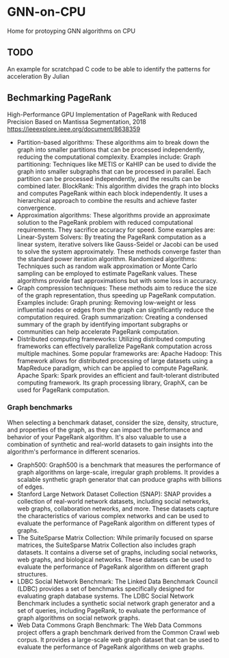 # GNN-on-CPU
Home for protoyping GNN algorithms on CPU



## TODO
An example for scratchpad C code to be able to identify the patterns for acceleration By Julian




## Bechmarking PageRank

High-Performance GPU Implementation of PageRank with Reduced Precision Based on Mantissa Segmentation, 2018
https://ieeexplore.ieee.org/document/8638359


* Partition-based algorithms: These algorithms aim to break down the graph into smaller partitions that can be processed independently, reducing the computational complexity. Examples include:
Graph partitioning: Techniques like METIS or KaHIP can be used to divide the graph into smaller subgraphs that can be processed in parallel. Each partition can be processed independently, and the results can be combined later.
BlockRank: This algorithm divides the graph into blocks and computes PageRank within each block independently. It uses a hierarchical approach to combine the results and achieve faster convergence.
* Approximation algorithms: These algorithms provide an approximate solution to the PageRank problem with reduced computational requirements. They sacrifice accuracy for speed. Some examples are:
Linear-System Solvers: By treating the PageRank computation as a linear system, iterative solvers like Gauss-Seidel or Jacobi can be used to solve the system approximately. These methods converge faster than the standard power iteration algorithm.
Randomized algorithms: Techniques such as random walk approximation or Monte Carlo sampling can be employed to estimate PageRank values. These algorithms provide fast approximations but with some loss in accuracy.
* Graph compression techniques: These methods aim to reduce the size of the graph representation, thus speeding up PageRank computation. Examples include:
Graph pruning: Removing low-weight or less influential nodes or edges from the graph can significantly reduce the computation required.
Graph summarization: Creating a condensed summary of the graph by identifying important subgraphs or communities can help accelerate PageRank computation.
* Distributed computing frameworks: Utilizing distributed computing frameworks can effectively parallelize PageRank computation across multiple machines. Some popular frameworks are:
Apache Hadoop: This framework allows for distributed processing of large datasets using a MapReduce paradigm, which can be applied to compute PageRank.
Apache Spark: Spark provides an efficient and fault-tolerant distributed computing framework. Its graph processing library, GraphX, can be used for PageRank computation.

### Graph benchmarks 

When selecting a benchmark dataset, consider the size, density, structure, and properties of the graph, as they can impact the performance and behavior of your PageRank algorithm. It's also valuable to use a combination of synthetic and real-world datasets to gain insights into the algorithm's performance in different scenarios.

* Graph500: Graph500 is a benchmark that measures the performance of graph algorithms on large-scale, irregular graph problems. It provides a scalable synthetic graph generator that can produce graphs with billions of edges.
* Stanford Large Network Dataset Collection (SNAP): SNAP provides a collection of real-world network datasets, including social networks, web graphs, collaboration networks, and more. These datasets capture the characteristics of various complex networks and can be used to evaluate the performance of PageRank algorithm on different types of graphs.
* The SuiteSparse Matrix Collection: While primarily focused on sparse matrices, the SuiteSparse Matrix Collection also includes graph datasets. It contains a diverse set of graphs, including social networks, web graphs, and biological networks. These datasets can be used to evaluate the performance of PageRank algorithm on different graph structures.
* LDBC Social Network Benchmark: The Linked Data Benchmark Council (LDBC) provides a set of benchmarks specifically designed for evaluating graph database systems. The LDBC Social Network Benchmark includes a synthetic social network graph generator and a set of queries, including PageRank, to evaluate the performance of graph algorithms on social network graphs.
* Web Data Commons Graph Benchmark: The Web Data Commons project offers a graph benchmark derived from the Common Crawl web corpus. It provides a large-scale web graph dataset that can be used to evaluate the performance of PageRank algorithms on web graphs.





